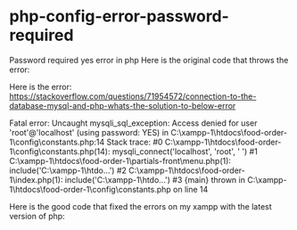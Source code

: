 # php-config-error-password-required
Password required yes error in php
Here is the original code that throws the error:
<?php 
    //Start Session
    session_start();
    ob_start();	


    //Create Constants to Store Non Repeating Values
    define('SITEURL', 'http://localhost/food-order-1/');
    define('LOCALHOST', 'localhost');
    define('DB_USERNAME', 'root');
    define('DB_PASSWORD', ' ');
    define('DB_NAME', 'food');
    
    $conn = mysqli_connect(LOCALHOST, DB_USERNAME, ' ') or die(mysqli_error()); //Database Connection
    $db_select = mysqli_select_db($conn, DB_NAME) or die(mysqli_error()); //SElecting Database


?>
Here is the error:
https://stackoverflow.com/questions/71954572/connection-to-the-database-mysql-and-php-whats-the-solution-to-below-error

Fatal error: Uncaught mysqli_sql_exception: Access denied for user 'root'@'localhost' (using password: YES) in C:\xampp-1\htdocs\food-order-1\config\constants.php:14 Stack trace: #0 C:\xampp-1\htdocs\food-order-1\config\constants.php(14): mysqli_connect('localhost', 'root', ' ') #1 C:\xampp-1\htdocs\food-order-1\partials-front\menu.php(1): include('C:\\xampp-1\\htdo...') #2 C:\xampp-1\htdocs\food-order-1\index.php(1): include('C:\\xampp-1\\htdo...') #3 {main} thrown in C:\xampp-1\htdocs\food-order-1\config\constants.php on line 14

Here is the good code that fixed the errors on my xampp with the latest version of php:
<?php 
 //Create Constants to Store Non Repeating Values
    define('SITEURL', 'http://localhost/food-order-1/');
    define('LOCALHOST', 'localhost');
    define('DB_USERNAME', 'root');
    define('DB_PASSWORD', ' ');
    define('DB_NAME', 'food');

$conn= new mysqli('localhost','root','','food')or die("Could not connect to mysql".mysqli_error($con));
if(mysqli_connect_errno()) 
{
	echo "Failed to connect: " . mysqli_connect_errno();
}

?>
